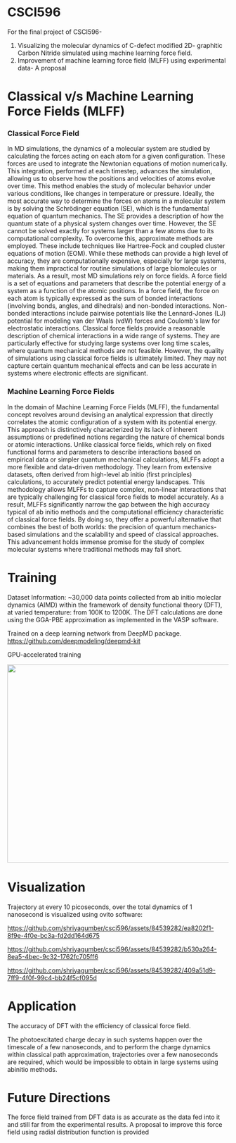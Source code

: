 # CSCI596
For the final project of CSCI596- 
1. Visualizing the molecular dynamics of C-defect modified 2D- graphitic Carbon Nitride simulated using machine learning force field. 
2. Improvement of machine learning force field (MLFF) using experimental data- A proposal

# Classical v/s Machine Learning Force Fields (MLFF)

### Classical Force Field
In MD simulations, the dynamics of a molecular system are studied by calculating the forces acting on each atom for a given configuration. These forces are used to integrate the Newtonian equations of motion numerically. This integration, performed at each timestep, advances the simulation, allowing us to observe how the positions and velocities of atoms evolve over time. This method enables the study of molecular behavior under various conditions, like changes in temperature or pressure.
Ideally, the most accurate way to determine the forces on atoms in a molecular system is by solving the Schrödinger equation (SE), which is the fundamental equation of quantum mechanics. The SE provides a description of how the quantum state of a physical system changes over time.
However, the SE cannot be solved exactly for systems larger than a few atoms due to its computational complexity. To overcome this, approximate methods are employed. These include techniques like Hartree-Fock and coupled cluster equations of motion (EOM). While these methods can provide a high level of accuracy, they are computationally expensive, especially for large systems, making them impractical for routine simulations of large biomolecules or materials.
As a result, most MD simulations rely on force fields. A force field is a set of equations and parameters that describe the potential energy of a system as a function of the atomic positions. In a force field, the force on each atom is typically expressed as the sum of bonded interactions (involving bonds, angles, and dihedrals) and non-bonded interactions. Non-bonded interactions include pairwise potentials like the Lennard-Jones (LJ) potential for modeling van der Waals (vdW) forces and Coulomb's law for electrostatic interactions. 
Classical force fields provide a reasonable description of chemical interactions in a wide range of systems. They are particularly effective for studying large systems over long time scales, where quantum mechanical methods are not feasible. However, the quality of simulations using classical force fields is ultimately limited. They may not capture certain quantum mechanical effects and can be less accurate in systems where electronic effects are significant. 

### Machine Learning Force Fields
In the domain of Machine Learning Force Fields (MLFF), the fundamental concept revolves around devising an analytical expression that directly correlates the atomic configuration of a system with its potential energy. This approach is distinctively characterized by its lack of inherent assumptions or predefined notions regarding the nature of chemical bonds or atomic interactions. Unlike classical force fields, which rely on fixed functional forms and parameters to describe interactions based on empirical data or simpler quantum mechanical calculations, MLFFs adopt a more flexible and data-driven methodology. They learn from extensive datasets, often derived from high-level ab initio (first principles) calculations, to accurately predict potential energy landscapes. This methodology allows MLFFs to capture complex, non-linear interactions that are typically challenging for classical force fields to model accurately. As a result, MLFFs significantly narrow the gap between the high accuracy typical of ab initio methods and the computational efficiency characteristic of classical force fields. By doing so, they offer a powerful alternative that combines the best of both worlds: the precision of quantum mechanics-based simulations and the scalability and speed of classical approaches. This advancement holds immense promise for the study of complex molecular systems where traditional methods may fall short.

# Training
Dataset Information: ~30,000 data points collected from ab initio moleclar dynamics (AIMD) within the framework of density functional theory (DFT), at varied temperature: from 100K to 1200K. 
The DFT calculations are done using the GGA-PBE approximation as implemented in the VASP software. 

Trained on a deep learning network from DeepMD package. 
https://github.com/deepmodeling/deepmd-kit

GPU-accelerated training

<img src="https://github.com/shriyagumber/csci596/assets/84539282/330452cf-7dac-44d0-8284-d4c09d55bec5" width="550" height="450">

# Visualization

Trajectory at every 10 picoseconds, over the total dynamics of 1 nanosecond is visualized using ovito software:

https://github.com/shriyagumber/csci596/assets/84539282/ea8202f1-8f9e-4f0e-bc3a-fd2dd164d675

https://github.com/shriyagumber/csci596/assets/84539282/b530a264-8ea5-4bec-9c32-1762fc705ff6

https://github.com/shriyagumber/csci596/assets/84539282/409a51d9-7ff9-4f0f-99c4-bb24f5cf095d

# Application
The accuracy of DFT with the efficiency of classical force field. 

The photoexcitated charge decay in such systems happen over the timescale of a few nanoseconds, and to perform the charge dynamics within classical path approximation, trajectories over a few nanoseconds are required, which would be impossible to obtain in large systems using abinitio methods. 

# Future Directions

The force field trained from DFT data is as accurate as the data fed into it and still far from the experimental results. A proposal to improve this force field using radial distribution function is provided 


